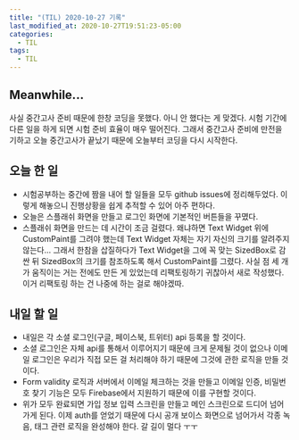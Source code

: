 ```yaml
---
title: "(TIL) 2020-10-27 기록"
last_modified_at: 2020-10-27T19:51:23-05:00
categories:
  - TIL
tags:
  - TIL
---
```


## Meanwhile...

사실 중간고사 준비 때문에 한창 코딩을 못했다. 아니 안 했다는 게 맞겠다. 시험 기간에 다른 일을 하게 되면 시험 준비 효율이 매우 떨어진다. 그래서 중간고사 준비에 만전을 기하고 오늘 중간고사가 끝났기 때문에 오늘부터 코딩을 다시 시작한다.

## 오늘 한 일
- 시험공부하는 중간에 짬을 내어 할 일들을 모두 github issues에 정리해두었다. 이렇게 해놓으니 진행상황을 쉽게 추적할 수 있어 아주 편하다.
- 오늘은 스플래쉬 화면을 만들고 로그인 화면에 기본적인 버튼들을 꾸몄다.
- 스플래쉬 화면을 만드는 데 시간이 조금 걸렸다. 왜냐하면 Text Widget 위에 CustomPaint를 그려야 했는데 Text Widget 자체는 자기 자신의 크기를 알려주지 않는다... 그래서 한참을 삽질하다가 Text Widget을 그에 꼭 맞는 SizedBox로 감싼 뒤 SizedBox의 크기를 참조하도록 해서 CustomPaint를 그렸다. 사실 점 세 개가 움직이는 거는 전에도 만든 게 있었는데 리팩토링하기 귀찮아서 새로 작성했다. 이거 리팩토링 하는 건 나중에 하는 걸로 해야겠따.

## 내일 할 일

- 내일은 각 소셜 로그인(구글, 페이스북, 트위터) api 등록을 할 것이다.
- 소셜 로그인은 자체 api를 통해서 이루어지기 때문에 크게 문제될 것이 없으나 이메일 로그인은 우리가 직접 모든 걸 처리해야 하기 때문에 그것에 관한 로직을 만들 것이다.
- Form validity 로직과 서버에서 이메일 체크하는 것을 만들고 이메일 인증, 비밀번호 찾기 기능은 모두 Firebase에서 지원하기 때문에 이를 구현할 것이다.
- 위가 모두 완료되면 가입 정보 입력 스크린을 만들고 메인 스크린으로 드디어 넘어가게 된다. 이제 auth를 얻었기 때문에 다시 공개 보이스 화면으로 넘어가서 각종 녹음, 태그 관련 로직을 완성해야 한다. 갈 길이 멀다 ㅜㅜ